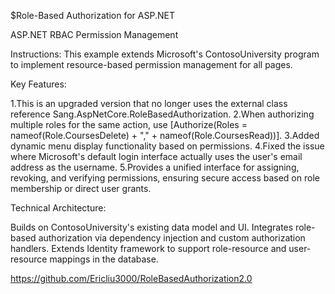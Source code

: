 $Role-Based Authorization for ASP.NET

ASP.NET RBAC Permission Management

Instructions:
This example extends Microsoft's ContosoUniversity program to implement resource-based permission management for all pages.

Key Features:

1.This is an upgraded version that no longer uses the external class reference Sang.AspNetCore.RoleBasedAuthorization.
2.When authorizing multiple roles for the same action, use [Authorize(Roles = nameof(Role.CoursesDelete) + "," + nameof(Role.CoursesRead))].
3.Added dynamic menu display functionality based on permissions.
4.Fixed the issue where Microsoft's default login interface actually uses the user's email address as the username.
5.Provides a unified interface for assigning, revoking, and verifying permissions, ensuring secure access based on role membership or direct user grants.

 
Technical Architecture:

Builds on ContosoUniversity's existing data model and UI.
Integrates role-based authorization via dependency injection and custom authorization handlers.
Extends Identity framework to support role-resource and user-resource mappings in the database.

https://github.com/Ericliu3000/RoleBasedAuthorization2.0
